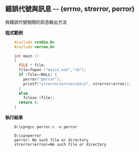 ## 錯誤代號與訊息 -- (errno, strerror, perror) 

與錯誤代號相關的訊息輸出方法

**程式範例**

```C
    #include <stdio.h>
    #include <errno.h>

    int main ()
    {
      FILE * file;
      file=fopen ("exist.not","rb");
      if (file==NULL) {
        perror("perror");
        printf("strerror(errno)=%s\n", strerror(errno));
      }
      else
        fclose (file);
      return 0;
    }
```

**執行結果**

```
    D:\cp>gcc perror.c -o perror

    D:\cp>perror
    perror: No such file or directory
    strerror(errno)=No such file or directory
```